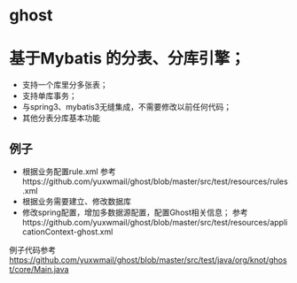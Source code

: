 ghost
=====

# 基于Mybatis 的分表、分库引擎；
* 支持一个库里分多张表；
* 支持单库事务；
* 与spring3、mybatis3无缝集成，不需要修改以前任何代码；
* 其他分表分库基本功能

## 例子
* 根据业务配置rule.xml
   参考https://github.com/yuxwmail/ghost/blob/master/src/test/resources/rules.xml
* 根据业务需要建立、修改数据库
* 修改spring配置，增加多数据源配置，配置Ghost相关信息；
   参考https://github.com/yuxwmail/ghost/blob/master/src/test/resources/applicationContext-ghost.xml


例子代码参考
https://github.com/yuxwmail/ghost/blob/master/src/test/java/org/knot/ghost/core/Main.java